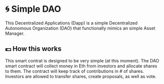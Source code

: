 # :cyclone: Simple DAO 

This Decentralized Applications (Dapp) is a simple Decentralized Autonomous Organization (DAO) that functionally mimics an simple Asset Manager. 
 
 ## :dollar: How this works

This smart contrat is designed to be very simple (at this moment). The DAO smart contract will collect money in Eth from investors and allocate shares to them. The contract will keep track of contributions in # of shares. Investors are allowed to transfer shares, create proposals, as well as vote.